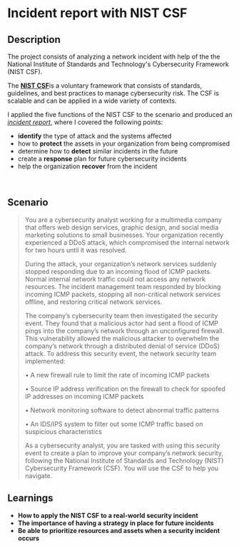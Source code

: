 <h1>Incident report with NIST CSF </h1>

<h2>Description</h2>

The project consists of analyzing a network incident with help of the the National Institute of Standards and Technology's Cybersecurity Framework (NIST CSF).<br />

The [**NIST CSF**](https://www.nist.gov/cyberframework)is a voluntary framework that consists of standards, guidelines, and best practices to manage cybersecurity risk. The CSF is scalable and can be applied in a wide variety of contexts.<br />

I applied the five functions of the  NIST CSF to the scenario and produced an [_incident report_](https://github.com/arnius88/IncidentReport/blob/main/Incident%20report%20analysis.pdf), where I covered the following points:<br />

- **identify** the type of attack and the systems affected
- how to **protect** the assets in your organization from being compromised
- determine how to **detect** similar incidents in the future
- create a **response** plan for future cybersecurity incidents
- help the organization **recover** from the incident
<br />



<h2>Scenario</h2>

>You are a cybersecurity analyst working for a multimedia company that offers web design services, graphic design, and social media marketing solutions to small businesses. Your organization recently experienced a DDoS attack, which compromised the internal network for two hours until it was resolved.<br />
>
>During the attack, your organization’s network services suddenly stopped responding due to an incoming flood of ICMP packets. Normal internal network traffic could not access any network resources. The incident management team responded by blocking incoming ICMP packets, stopping all non-critical network services offline, and restoring critical network services. <br />
>
>The company’s cybersecurity team then investigated the security event. They found that a malicious actor had sent a flood of ICMP pings into the company’s network through an unconfigured firewall. This vulnerability allowed the malicious attacker to overwhelm the company’s network through a distributed denial of service (DDoS) attack. 
To address this security event, the network security team implemented:<br />
>
>• A new firewall rule to limit the rate of incoming ICMP packets<br />
>
>• Source IP address verification on the firewall to check for spoofed IP addresses on incoming ICMP packets<br />
>
>• Network monitoring software to detect abnormal traffic patterns<br />
>
>• An IDS/IPS system to filter out some ICMP traffic based on suspicious characteristics<br />
>
>As a cybersecurity analyst, you are tasked with using this security event to create a plan to improve your company’s network security, following the National Institute of Standards and Technology (NIST) Cybersecurity Framework (CSF). You will use the CSF to help you navigate. <br />

<h2>Learnings </h2>

- <b>How to apply the NIST CSF to a real-world security incident<br />
- <b>The importance of having a strategy in place for future incidents<br />
- <b>Be able to prioritize resources and assets when a security incident occurs<br />



<!--
 ```diff
- text in red
+ text in green
! text in orange
# text in gray
@@ text in purple (and bold)@@
```
--!>
